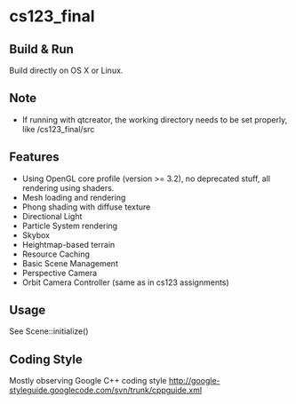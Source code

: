 cs123_final
===========

## Build & Run
Build directly on OS X or Linux.

## Note
- If running with qtcreator, the working directory needs to be set properly, like <project>/cs123_final/src

## Features
- Using OpenGL core profile (version >= 3.2), no deprecated stuff, all rendering using shaders.
- Mesh loading and rendering
- Phong shading with diffuse texture
- Directional Light
- Particle System rendering
- Skybox
- Heightmap-based terrain
- Resource Caching
- Basic Scene Management
- Perspective Camera
- Orbit Camera Controller (same as in cs123 assignments)

## Usage
See Scene::initialize()

## Coding Style
Mostly observing Google C++ coding style
http://google-styleguide.googlecode.com/svn/trunk/cppguide.xml
